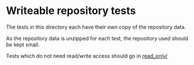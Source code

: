 # Writeable repository tests

The tests in this directory each have their own copy of the repository data.

As the repository data is unzipped for each test, the repository used should be kept small.

Tests which do not need read/write access should go in [read_only/](../read_only/README.md)

